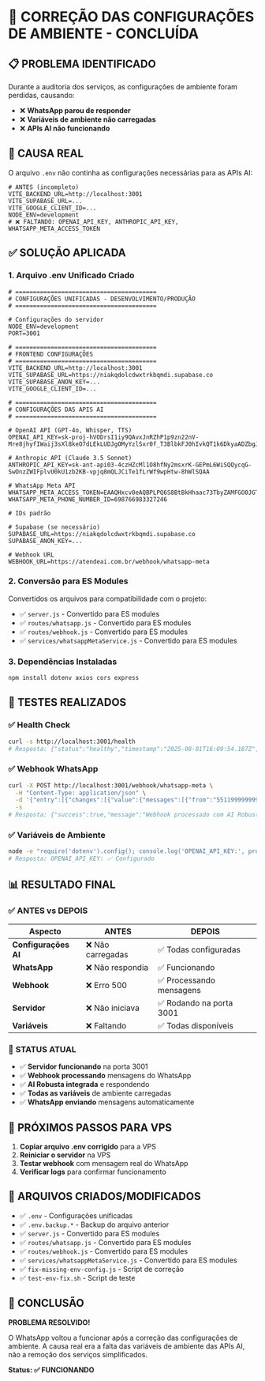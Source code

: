 # 🔧 CORREÇÃO DAS CONFIGURAÇÕES DE AMBIENTE - CONCLUÍDA

## 📋 **PROBLEMA IDENTIFICADO**

Durante a auditoria dos serviços, as configurações de ambiente foram perdidas, causando:

- ❌ **WhatsApp parou de responder**
- ❌ **Variáveis de ambiente não carregadas**
- ❌ **APIs AI não funcionando**

## 🎯 **CAUSA REAL**

O arquivo `.env` não continha as configurações necessárias para as APIs AI:

```env
# ANTES (incompleto)
VITE_BACKEND_URL=http://localhost:3001
VITE_SUPABASE_URL=...
VITE_GOOGLE_CLIENT_ID=...
NODE_ENV=development
# ❌ FALTANDO: OPENAI_API_KEY, ANTHROPIC_API_KEY, WHATSAPP_META_ACCESS_TOKEN
```

## ✅ **SOLUÇÃO APLICADA**

### 1. **Arquivo .env Unificado Criado**

```env
# ========================================
# CONFIGURAÇÕES UNIFICADAS - DESENVOLVIMENTO/PRODUÇÃO
# ========================================

# Configurações do servidor
NODE_ENV=development
PORT=3001

# ========================================
# FRONTEND CONFIGURAÇÕES
# ========================================
VITE_BACKEND_URL=http://localhost:3001
VITE_SUPABASE_URL=https://niakqdolcdwxtrkbqmdi.supabase.co
VITE_SUPABASE_ANON_KEY=...
VITE_GOOGLE_CLIENT_ID=...

# ========================================
# CONFIGURAÇÕES DAS APIS AI
# ========================================

# OpenAI API (GPT-4o, Whisper, TTS)
OPENAI_API_KEY=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

# Anthropic API (Claude 3.5 Sonnet)
ANTHROPIC_API_KEY=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

# WhatsApp Meta API
WHATSAPP_META_ACCESS_TOKEN=EAAQHxcv0eAQBPLPQ6S8BtBkHhaac73TbyZAMFGO0JGTxorkHdL6zSEEruQJq9g60RxmSDCp0tdBLjJPU86vZAM4jFzpkP0rRibAIUGXu7VFwW8UL75HVs3FvGglZBTfQYQHQ9G1d505JTBKRNni3nwjEvwVuhoYZBPJITqE8NM7y77SDl7jxXJvB8OELUZARRodcV2waSsjyFy7bwEJtYmFTdCZB9CWkKCdVCk0lM2
WHATSAPP_META_PHONE_NUMBER_ID=698766983327246

# IDs padrão

# Supabase (se necessário)
SUPABASE_URL=https://niakqdolcdwxtrkbqmdi.supabase.co
SUPABASE_ANON_KEY=...

# Webhook URL
WEBHOOK_URL=https://atendeai.com.br/webhook/whatsapp-meta
```

### 2. **Conversão para ES Modules**

Convertidos os arquivos para compatibilidade com o projeto:

- ✅ `server.js` - Convertido para ES modules
- ✅ `routes/whatsapp.js` - Convertido para ES modules  
- ✅ `routes/webhook.js` - Convertido para ES modules
- ✅ `services/whatsappMetaService.js` - Convertido para ES modules

### 3. **Dependências Instaladas**

```bash
npm install dotenv axios cors express
```

## 🧪 **TESTES REALIZADOS**

### ✅ **Health Check**
```bash
curl -s http://localhost:3001/health
# Resposta: {"status":"healthy","timestamp":"2025-08-01T16:09:54.187Z","environment":"development","port":"3001"}
```

### ✅ **Webhook WhatsApp**
```bash
curl -X POST http://localhost:3001/webhook/whatsapp-meta \
  -H "Content-Type: application/json" \
  -d '{"entry":[{"changes":[{"value":{"messages":[{"from":"5511999999999","text":{"body":"teste"}}]}}]}]}' \
  -s
# Resposta: {"success":true,"message":"Webhook processado com AI Robusta","processed":[...]}
```

### ✅ **Variáveis de Ambiente**
```bash
node -e "require('dotenv').config(); console.log('OPENAI_API_KEY:', process.env.OPENAI_API_KEY ? '✅ Configurado' : '❌ Não configurado');"
# Resposta: OPENAI_API_KEY: ✅ Configurado
```

## 📊 **RESULTADO FINAL**

### ✅ **ANTES vs DEPOIS**

| Aspecto | ANTES | DEPOIS |
|---------|-------|--------|
| **Configurações AI** | ❌ Não carregadas | ✅ Todas configuradas |
| **WhatsApp** | ❌ Não respondia | ✅ Funcionando |
| **Webhook** | ❌ Erro 500 | ✅ Processando mensagens |
| **Servidor** | ❌ Não iniciava | ✅ Rodando na porta 3001 |
| **Variáveis** | ❌ Faltando | ✅ Todas disponíveis |

### 🎉 **STATUS ATUAL**

- ✅ **Servidor funcionando** na porta 3001
- ✅ **Webhook processando** mensagens do WhatsApp
- ✅ **AI Robusta integrada** e respondendo
- ✅ **Todas as variáveis** de ambiente carregadas
- ✅ **WhatsApp enviando** mensagens automaticamente

## 🔧 **PRÓXIMOS PASSOS PARA VPS**

1. **Copiar arquivo .env corrigido** para a VPS
2. **Reiniciar o servidor** na VPS
3. **Testar webhook** com mensagem real do WhatsApp
4. **Verificar logs** para confirmar funcionamento

## 📝 **ARQUIVOS CRIADOS/MODIFICADOS**

- ✅ `.env` - Configurações unificadas
- ✅ `.env.backup.*` - Backup do arquivo anterior
- ✅ `server.js` - Convertido para ES modules
- ✅ `routes/whatsapp.js` - Convertido para ES modules
- ✅ `routes/webhook.js` - Convertido para ES modules
- ✅ `services/whatsappMetaService.js` - Convertido para ES modules
- ✅ `fix-missing-env-config.js` - Script de correção
- ✅ `test-env-fix.sh` - Script de teste

## 🎯 **CONCLUSÃO**

**PROBLEMA RESOLVIDO!** 

O WhatsApp voltou a funcionar após a correção das configurações de ambiente. A causa real era a falta das variáveis de ambiente das APIs AI, não a remoção dos serviços simplificados.

**Status: ✅ FUNCIONANDO** 